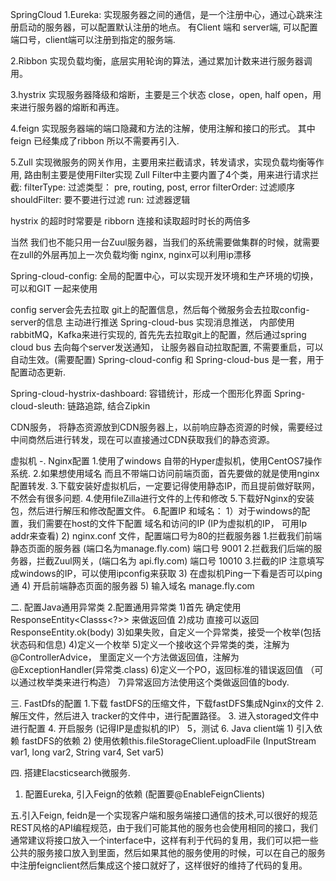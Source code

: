 SpringCloud
1.Eureka: 实现服务器之间的通信，是一个注册中心，通过心跳来注册启动的服务器，可以配置默认注册的地点。 有Client 端和 server端, 可以配置端口号，client端可以注册到指定的服务端.

2.Ribbon 实现负载均衡，底层实用轮询的算法，通过累加计数来进行服务器调用。

3.hystrix 实现服务器降级和熔断，主要是三个状态 close，open, half open，用来进行服务器的熔断和再连。

4.feign 实现服务器端的端口隐藏和方法的注解，使用注解和接口的形式。 其中feign 已经集成了ribbon 所以不需要再引入.

5.Zull 实现微服务的网关作用，主要用来拦截请求，转发请求，实现负载均衡等作用, 路由制主要是使用Filter实现 Zull Filter中主要内置了4个类，用来进行请求拦截: filterType: 过滤类型： pre, routing, post, error filterOrder: 过滤顺序 shouldFilter: 要不要进行过滤 run: 过滤器逻辑

hystrix 的超时时常要是 ribborn 连接和读取超时时长的两倍多

当然 我们也不能只用一台Zuul服务器，当我们的系统需要做集群的时候，就需要在zull的外层再加上一次负载均衡 nginx, nginx可以利用ip漂移

Spring-cloud-config: 全局的配置中心，可以实现开发环境和生产环境的切换，可以和GIT 一起来使用

config server会先去拉取 git上的配置信息，然后每个微服务会去拉取config-server的信息
主动进行推送 Spring-cloud-bus 实现消息推送， 内部使用rabbitMQ，Kafka来进行实现的, 首先先去拉取git上的配置，然后通过spring cloud bus 去向每个server发送通知， 让服务器自动拉取配置, 不需要重启，可以自动生效。(需要配置) Spring-cloud-config 和 Spring-cloud-bus 是一套，用于配置动态更新.

Spring-cloud-hystrix-dashboard: 容错统计，形成一个图形化界面 Spring-cloud-sleuth: 链路追踪, 结合Zipkin

CDN服务， 将静态资源放到CDN服务器上，以前响应静态资源的时候，需要经过中间商然后进行转发，现在可以直接通过CDN获取我们的静态资源。

虚拟机
-. Nginx配置 1.使用了windows 自带的Hyper虚拟机，使用CentOS7操作系统. 2.如果想使用域名 而且不带端口访问前端页面，首先要做的就是使用nginx配置转发. 3.下载安装好虚拟机后，一定要记得使用静态IP，而且提前做好联网，不然会有很多问题. 4.使用fileZilla进行文件的上传和修改 5.下载好Nginx的安装包，然后进行解压和修改配置文件。 6.配置IP 和域名： 1）对于windows的配置，我们需要在host的文件下配置 域名和访问的IP (IP为虚拟机的IP， 可用Ip addr来查看) 2) nginx.conf 文件，配置端口号为80的拦截服务器 1.拦截我们前端静态页面的服务器 (端口名为manage.fly.com) 端口号 9001 2.拦截我们后端的服务器，拦截Zuul网关，(端口名为 api.fly.com) 端口号 10010 3.拦截的IP 注意填写成windows的IP，可以使用ipconfig来获取 3) 在虚拟机Ping一下看是否可以ping通 4) 开启前端静态页面的服务器 5) 输入域名 manage.fly.com

二. 配置Java通用异常类 2.配置通用异常类 1)首先 确定使用ResponseEntity<Classs<?>> 来做返回值 2)成功 直接可以返回 ResponseEntity.ok(body) 3)如果失败，自定义一个异常类，接受一个枚举(包括状态码和信息) 4)定义一个枚举 5)定义一个接收这个异常类的类，注解为 @ControllerAdvice， 里面定义一个方法做返回值，注解为@ExceptionHandler(异常类.class) 6)定义一个PO，返回标准的错误返回值 （可以通过枚举类来进行构造） 7)异常返回方法使用这个类做返回值的body.

三. FastDfs的配置 1.下载 fastDFS的压缩文件，下载fastDFS集成Nginx的文件 2. 解压文件，然后进入 tracker的文件中，进行配置路径。 3. 进入storaged文件中进行配置 4. 开启服务 (记得IP是虚拟机的IP） 5，测试 6. Java client端 1) 引入依赖 fastDFS的依赖 2) 使用依赖this.fileStorageClient.uploadFile (InputStream var1, long var2, String var4, Set var5)

四. 搭建Elacsticsearch微服务.
  1. 配置Eureka, 引入Feign的依赖 (配置要@EnableFeignClients)

五.引入Feign, feidn是一个实现客户端和服务端接口通信的技术,可以很好的规范REST风格的API编程规范，由于我们可能其他的服务也会使用相同的接口，我们通常建议将接口放入一个interface中，这样有利于代码的复用，我们可以把一些公共的服务接口放入到里面，然后如果其他的服务使用的时候，可以在自己的服务中注册feignclient然后集成这个接口就好了，这样很好的维持了代码的复用。
